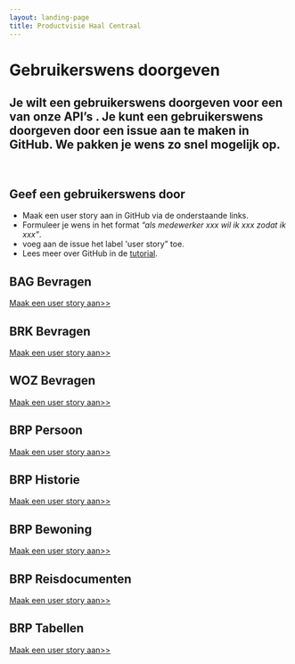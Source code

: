 ```yaml
---
layout: landing-page
title: Productvisie Haal Centraal
---
```


# Gebruikerswens doorgeven
## Je wilt een gebruikerswens doorgeven voor een van onze API’s . Je kunt een gebruikerswens doorgeven door een issue aan te maken in GitHub. We pakken je wens zo snel mogelijk op.
&nbsp;

## Geef een gebruikerswens door
* Maak een user story aan in GitHub via de onderstaande links.
* Formuleer je wens in het format *“als medewerker xxx wil ik xxx zodat ik xxx”*.
* voeg aan de issue het label 'user story” toe.
* Lees meer over GitHub in de [tutorial](https://github.com/VNG-Realisatie/API-Kennisbank/blob/master/GitHub%20tutorial/github_tutorial.md).

<div class="row">

  <div class="col">
    <div class="card no-border">
      <div class="card-body">
        <h2 class="card-title">BAG Bevragen</h2>
        <p class="card-text">
          <a href="https://github.com/VNG-Realisatie/Haal-Centraal-BAG-bevragen/issues/new?assignees=&labels=user+story&template=user-story--als-----wil-ik-----.md&title=">Maak een user story aan>></a>
        </p>
      </div>
    </div>
  </div>
  <div class="col">
    <div class="card no-border">
      <div class="card-body">
        <h2 class="card-title">BRK Bevragen</h2>
        <p class="card-text"> <a href="https://github.com/VNG-Realisatie/Haal-Centraal-BRK-bevragen/issues/new?assignees=&labels=user+story&template=user-story--als-----wil-ik-----.md&title=">Maak een user story aan>></a>
        </p>
      </div>
    </div>
  </div>
  <div class="col">
    <div class="card no-border">
      <div class="card-body">
        <h2 class="card-title">WOZ Bevragen</h2>
        <p class="card-text"><a href="https://github.com/VNG-Realisatie/Haal-Centraal-WOZ-bevragen/issues/new?assignees=&labels=user+story&template=user-story--als-----wil-ik-----.md&title=">Maak een user story aan>></a>
        </p>
        </div>
    </div>
  </div>
</div>  
<div class="row">
  <div class="col">
    <div class="card no-border">
      <div class="card-body">
        <h2 class="card-title">BRP Persoon</h2>
        <p class="card-text"> <a href="https://github.com/VNG-Realisatie/Haal-Centraal-BRP-bevragen/issues/new?assignees=&labels=user+story&template=user-story--als-----wil-ik-----.md&title=">Maak een user story aan>></a>
        </p>
        </div>
    </div>
  </div>
  <div class="col">
    <div class="card no-border">
      <div class="card-body">
        <h2 class="card-title">BRP Historie</h2>
        <p class="card-text"> <a href="https://github.com/VNG-Realisatie/Haal-Centraal-BRP-historie-bevragen/issues/new?assignees=&labels=user+story&template=user-story--als-----wil-ik-----.md&title=">Maak een user story aan>></a>
        </p></div>
    </div>
  </div>
  <div class="col">
    <div class="card no-border">
      <div class="card-body">
        <h2 class="card-title">BRP Bewoning</h2>
        <p class="card-text"> <a href="https://github.com/VNG-Realisatie/Haal-Centraal-BRP-bewoning/issues/new?assignees=&labels=user+story&template=user-story--als-----wil-ik-----.md&title=">Maak een user story aan>></a>
        </p></div>
    </div>
  </div>
</div>
<div class="row">
  <div class="col">
    <div class="card no-border">
      <div class="card-body">
        <h2 class="card-title">BRP Reisdocumenten</h2>
        <p class="card-text"> <a href="https://github.com/VNG-Realisatie/Haal-Centraal-Reisdocumenten-bevragen/issues/new?assignees=&labels=user+story&template=user-story--als-----wil-ik-----.md&title=">Maak een user story aan>></a>
        </p></div>
    </div>
  </div>
  <div class="col">
    <div class="card no-border">
      <div class="card-body">
        <h2 class="card-title">BRP Tabellen</h2>
        <p class="card-text"> <a href="https://github.com/VNG-Realisatie/Haal-Centraal-BRP-tabellen-bevragen/issues/new?assignees=&labels=user+story&template=user-story--als-----wil-ik-----.md&title=">Maak een user story aan>></a>
        </p>
      </div>
    </div>
  </div>
  <div class="col">
    <div class="card no-border">
      <div class="card-body">
        <h2 class="card-title">&nbsp;</h2>
        <p class="card-text">&nbsp;</p>
      </div>
    </div>
  </div>
</div>
<br>


&nbsp; 
